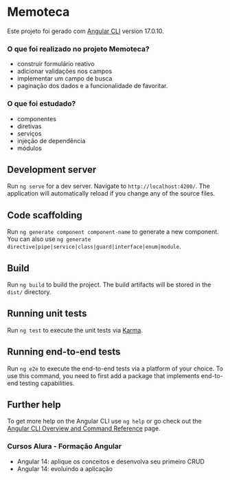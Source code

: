 # Memoteca
Este projeto foi gerado com [Angular CLI](https://github.com/angular/angular-cli) version 17.0.10.

### O que foi realizado no projeto Memoteca?
- construir formulário reativo
- adicionar validações nos campos
- implementar um campo de busca
-  paginação dos dados e a funcionalidade de favoritar.

### O que foi estudado? 
- componentes
-  diretivas
- serviços
- injeção de dependência 
- módulos

## Development server
Run `ng serve` for a dev server. Navigate to `http://localhost:4200/`. The application will automatically reload if you change any of the source files.

## Code scaffolding
Run `ng generate component component-name` to generate a new component. You can also use `ng generate directive|pipe|service|class|guard|interface|enum|module`.

## Build
Run `ng build` to build the project. The build artifacts will be stored in the `dist/` directory.

## Running unit tests
Run `ng test` to execute the unit tests via [Karma](https://karma-runner.github.io).

## Running end-to-end tests
Run `ng e2e` to execute the end-to-end tests via a platform of your choice. To use this command, you need to first add a package that implements end-to-end testing capabilities.

## Further help
To get more help on the Angular CLI use `ng help` or go check out the [Angular CLI Overview and Command Reference](https://angular.io/cli) page.

### Cursos Alura - Formação Angular
- Angular 14: aplique os conceitos e desenvolva seu primeiro CRUD
- Angular 14: evoluindo a aplicação

